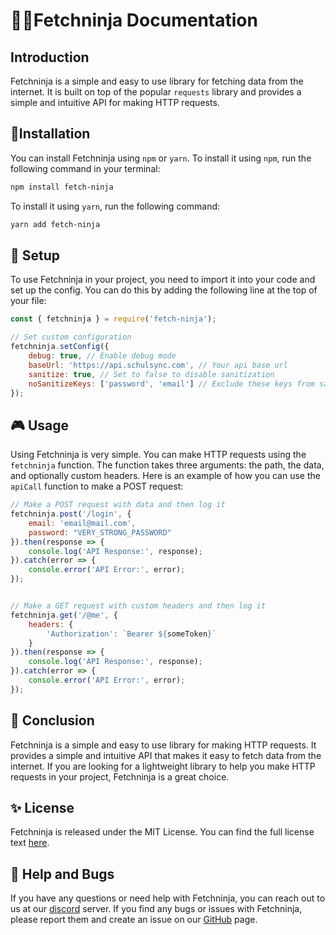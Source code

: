 # 🐱‍👤Fetchninja Documentation


## Introduction
Fetchninja is a simple and easy to use library for fetching data from the internet. It is built on top of the popular `requests` library and provides a simple and intuitive API for making HTTP requests.

## 🔨Installation
You can install Fetchninja using `npm` or `yarn`. To install it using `npm`, run the following command in your terminal:

```bash
npm install fetch-ninja
```

To install it using `yarn`, run the following command:

```bash
yarn add fetch-ninja
```

## 🎯 Setup
To use Fetchninja in your project, you need to import it into your code and set up the config. You can do this by adding the following line at the top of your file:

```javascript
const { fetchninja } = require('fetch-ninja');

// Set custom configuration
fetchninja.setConfig({
    debug: true, // Enable debug mode
    baseUrl: 'https://api.schulsync.com', // Your api base url
    sanitize: true, // Set to false to disable sanitization
    noSanitizeKeys: ['password', 'email'] // Exclude these keys from sanitization
});

```

## 🎮 Usage
Using Fetchninja is very simple. You can make HTTP requests using the `fetchninja` function. The function takes three arguments: the path, the data, and optionally custom headers. Here is an example of how you can use the `apiCall` function to make a POST request:
```javascript
// Make a POST request with data and then log it
fetchninja.post('/login', {
    email: 'email@mail.com',
    password: "VERY_STRONG_PASSWORD"
}).then(response => {
    console.log('API Response:', response);
}).catch(error => {
    console.error('API Error:', error);
});


// Make a GET request with custom headers and then log it
fetchninja.get('/@me', {
    headers: {
        'Authorization': `Bearer ${someToken}`
    }
}).then(response => {
    console.log('API Response:', response);
}).catch(error => {
    console.error('API Error:', error);
});
```

## 💫 Conclusion
Fetchninja is a simple and easy to use library for making HTTP requests. It provides a simple and intuitive API that makes it easy to fetch data from the internet. If you are looking for a lightweight library to help you make HTTP requests in your project, Fetchninja is a great choice.


## ✨ License
Fetchninja is released under the MIT License. You can find the full license text [here]("https://github.com/rgxdev/fetchninja/blob/main/LICENSE").

## 🐞 Help and Bugs
If you have any questions or need help with Fetchninja, you can reach out to us at our [discord](https://discord.gg/q93PD8pBgy) server.
If you find any bugs or issues with Fetchninja, please report them and create an issue on our [GitHub](https://github.com/rgxdev/fetchninja) page.
